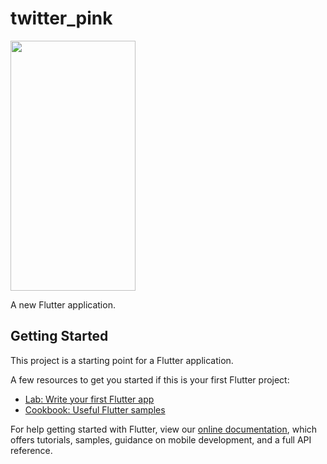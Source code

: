 # twitter_pink
<img src="https://user-images.githubusercontent.com/68150126/113481063-bf933400-9497-11eb-833f-defbf479c07a.png" width="200" height="400">


A new Flutter application.

## Getting Started

This project is a starting point for a Flutter application.

A few resources to get you started if this is your first Flutter project:

- [Lab: Write your first Flutter app](https://flutter.dev/docs/get-started/codelab)
- [Cookbook: Useful Flutter samples](https://flutter.dev/docs/cookbook)

For help getting started with Flutter, view our
[online documentation](https://flutter.dev/docs), which offers tutorials,
samples, guidance on mobile development, and a full API reference.
